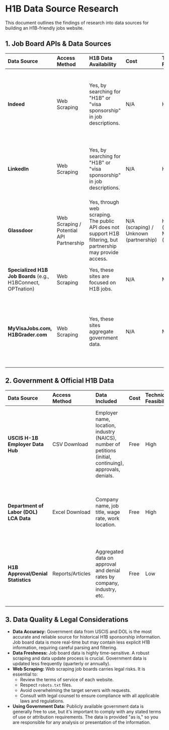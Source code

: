 # H1B Data Source Research

This document outlines the findings of research into data sources for building an H1B-friendly jobs website.

## 1. Job Board APIs & Data Sources

| Data Source | Access Method | H1B Data Availability | Cost | Technical Feasibility | Notes |
| :--- | :--- | :--- | :--- | :--- | :--- |
| **Indeed** | Web Scraping | Yes, by searching for "H1B" or "visa sponsorship" in job descriptions. | N/A | High | Requires robust web scraping infrastructure and maintenance. The Indeed API does not appear to support H1B filtering. |
| **LinkedIn** | Web Scraping | Yes, by searching for "H1B" or "visa sponsorship" in job descriptions. | N/A | High | Similar to Indeed, requires web scraping. The LinkedIn API is for posting jobs, not searching. |
| **Glassdoor** | Web Scraping / Potential API Partnership | Yes, through web scraping. The public API does not support H1B filtering, but partnership may provide access. | N/A (scraping) / Unknown (partnership) | High (scraping) / Medium (partnership) | Partnership is a possibility for more direct data access. |
| **Specialized H1B Job Boards** (e.g., H1BConnect, OPTnation) | Web Scraping | Yes, these sites are focused on H1B jobs. | N/A | Medium | Smaller scale than major job boards, but highly relevant data. |
| **MyVisaJobs.com, H1BGrader.com** | Web Scraping | Yes, these sites aggregate government data. | N/A | Medium | These sites have already processed the government data, which could be a valuable source if scraping is successful. |

## 2. Government & Official H1B Data

| Data Source | Access Method | Data Included | Cost | Technical Feasibility | Notes |
| :--- | :--- | :--- | :--- | :--- | :--- |
| **USCIS H-1B Employer Data Hub** | CSV Download | Employer name, location, industry (NAICS), number of petitions (initial, continuing), approvals, denials. | Free | High | Excellent source for identifying companies with a history of H1B sponsorship. Data is structured and easy to parse. |
| **Department of Labor (DOL) LCA Data** | Excel Download | Company name, job title, wage rate, work location. | Free | High | Provides detailed information about specific jobs for which H1B visas have been sought. |
| **H1B Approval/Denial Statistics** | Reports/Articles | Aggregated data on approval and denial rates by company, industry, etc. | Free | Low | Useful for providing users with insights into a company's H1B track record, but not a direct source of job listings. |

## 3. Data Quality & Legal Considerations

*   **Data Accuracy:** Government data from USCIS and DOL is the most accurate and reliable source for historical H1B sponsorship information. Job board data is more real-time but may contain less explicit H1B information, requiring careful parsing and filtering.
*   **Data Freshness:** Job board data is highly time-sensitive. A robust scraping and data update process is crucial. Government data is updated less frequently (quarterly or annually).
*   **Web Scraping:** Web scraping job boards carries legal risks. It is essential to:
    *   Review the terms of service of each website.
    *   Respect `robots.txt` files.
    *   Avoid overwhelming the target servers with requests.
    *   Consult with legal counsel to ensure compliance with all applicable laws and regulations.
*   **Using Government Data:** Publicly available government data is generally free to use, but it's important to comply with any stated terms of use or attribution requirements. The data is provided "as is," so you are responsible for any analysis or presentation of the information.
